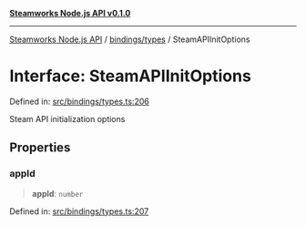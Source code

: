 [**Steamworks Node.js API v0.1.0**](../../../README.md)

***

[Steamworks Node.js API](../../../modules.md) / [bindings/types](../README.md) / SteamAPIInitOptions

# Interface: SteamAPIInitOptions

Defined in: [src/bindings/types.ts:206](https://github.com/MikalDev/steam-koffi/blob/57920fe5c92a340b13303d2cc44034af83ea4270/src/bindings/types.ts#L206)

Steam API initialization options

## Properties

### appId

> **appId**: `number`

Defined in: [src/bindings/types.ts:207](https://github.com/MikalDev/steam-koffi/blob/57920fe5c92a340b13303d2cc44034af83ea4270/src/bindings/types.ts#L207)
